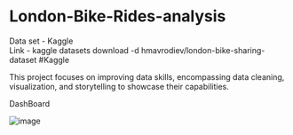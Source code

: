 # London-Bike-Rides-analysis
Data set - Kaggle  
Link - kaggle datasets download -d hmavrodiev/london-bike-sharing-dataset   #Kaggle

This project focuses on improving data skills, encompassing data cleaning, visualization, and storytelling to showcase their capabilities.

DashBoard 

![image](https://github.com/Subhasmita24/London-Bike-Rides-analysis/assets/117956185/88a7b59b-9a33-4d7a-bfe4-cd926b95b41f)
